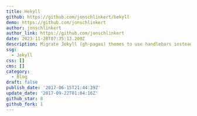 ```yaml
---
title: Hekyll
github: https://github.com/jonschlinkert/hekyll
demo: https://github.com/jonschlinkert
author: jonschlinkert
author_link: https://github.com/jonschlinkert
date: 2023-11-28T07:35:13.200Z
description: Migrate Jekyll (gh-pages) themes to use handlebars instead of liquid.
ssg:
  - Jekyll
css: []
cms: []
category:
  - Blog
draft: false
publish_date: '2017-06-15T21:44:39Z'
update_date: '2017-09-22T01:04:16Z'
github_star: 8
github_fork: 1
---
```

